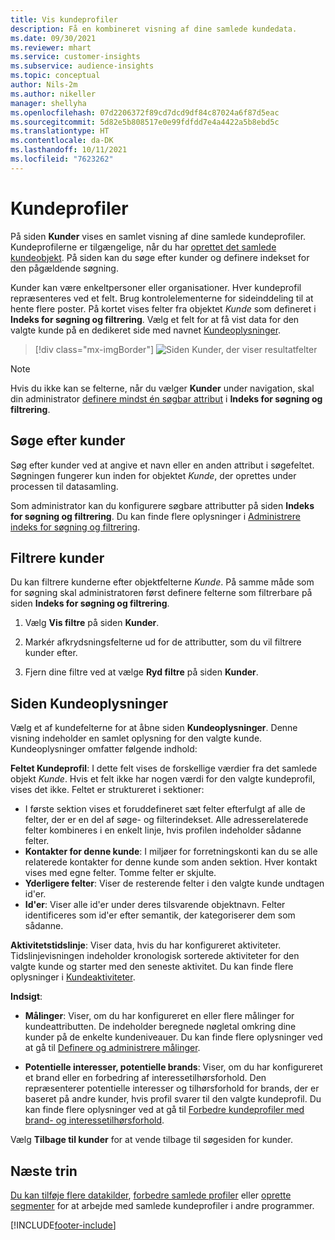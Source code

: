 ```yaml
---
title: Vis kundeprofiler
description: Få en kombineret visning af dine samlede kundedata.
ms.date: 09/30/2021
ms.reviewer: mhart
ms.service: customer-insights
ms.subservice: audience-insights
ms.topic: conceptual
author: Nils-2m
ms.author: nikeller
manager: shellyha
ms.openlocfilehash: 07d2206372f89cd7dcd9df84c87024a6f87d5eac
ms.sourcegitcommit: 5d82e5b808517e0e99fdfdd7e4a4422a5b8ebd5c
ms.translationtype: HT
ms.contentlocale: da-DK
ms.lasthandoff: 10/11/2021
ms.locfileid: "7623262"
---
```

# <a name="customer-profiles"></a>Kundeprofiler

På siden **Kunder** vises en samlet visning af dine samlede kundeprofiler. Kundeprofilerne er tilgængelige, når du har [oprettet det samlede kundeobjekt](data-unification.md). På siden kan du søge efter kunder og definere indekset for den pågældende søgning.

Kunder kan være enkeltpersoner eller organisationer. Hver kundeprofil repræsenteres ved et felt. Brug kontrolelementerne for sideinddeling til at hente flere poster. På kortet vises felter fra objektet *Kunde* som defineret i **Indeks for søgning og filtrering**. Vælg et felt for at få vist data for den valgte kunde på en dedikeret side med navnet [Kundeoplysninger](customer-profiles.md#customer-details-page).

> [!div class="mx-imgBorder"] 
> ![Siden Kunder, der viser resultatfelter](media/customers-page-result-tiles-B2C.png "Siden Kunder, der viser resultatfelter")

> [!NOTE]
> Hvis du ikke kan se felterne, når du vælger **Kunder** under navigation, skal din administrator [definere mindst én søgbar attribut](search-filter-index.md) i **Indeks for søgning og filtrering**.

## <a name="search-for-customers"></a>Søge efter kunder

Søg efter kunder ved at angive et navn eller en anden attribut i søgefeltet. Søgningen fungerer kun inden for objektet _Kunde_, der oprettes under processen til datasamling.

Som administrator kan du konfigurere søgbare attributter på siden **Indeks for søgning og filtrering**. Du kan finde flere oplysninger i [Administrere indeks for søgning og filtrering](search-filter-index.md).

## <a name="filter-customers"></a>Filtrere kunder

Du kan filtrere kunderne efter objektfelterne _Kunde_. På samme måde som for søgning skal administratoren først definere felterne som filtrerbare på siden **Indeks for søgning og filtrering**.

1. Vælg **Vis filtre** på siden **Kunder**.

1. Markér afkrydsningsfelterne ud for de attributter, som du vil filtrere kunder efter.

1. Fjern dine filtre ved at vælge **Ryd filtre** på siden **Kunder**.

## <a name="customer-details-page"></a>Siden Kundeoplysninger

Vælg et af kundefelterne for at åbne siden **Kundeoplysninger**. Denne visning indeholder en samlet oplysning for den valgte kunde. Kundeoplysninger omfatter følgende indhold:

**Feltet Kundeprofil**: I dette felt vises de forskellige værdier fra det samlede objekt _Kunde_. Hvis et felt ikke har nogen værdi for den valgte kundeprofil, vises det ikke. Feltet er struktureret i sektioner:  
  - I første sektion vises et foruddefineret sæt felter efterfulgt af alle de felter, der er en del af søge- og filterindekset. Alle adresserelaterede felter kombineres i en enkelt linje, hvis profilen indeholder sådanne felter. 
  - **Kontakter for denne kunde**: I miljøer for forretningskonti kan du se alle relaterede kontakter for denne kunde som anden sektion. Hver kontakt vises med egne felter. Tomme felter er skjulte.
  - **Yderligere felter**: Viser de resterende felter i den valgte kunde undtagen id'er. 
  - **Id'er**: Viser alle id'er under deres tilsvarende objektnavn. Felter identificeres som id'er efter semantik, der kategoriserer dem som sådanne.

**Aktivitetstidslinje**: Viser data, hvis du har konfigureret aktiviteter. Tidslinjevisningen indeholder kronologisk sorterede aktiviteter for den valgte kunde og starter med den seneste aktivitet. Du kan finde flere oplysninger i [Kundeaktiviteter](activities.md).

**Indsigt**:  
  - **Målinger**: Viser, om du har konfigureret en eller flere målinger for kundeattributten. De indeholder beregnede nøgletal omkring dine kunder på de enkelte kundeniveauer. Du kan finde flere oplysninger ved at gå til [Definere og administrere målinger](measures.md).

  - **Potentielle interesser, potentielle brands**: Viser, om du har konfigureret et brand eller en forbedring af interessetilhørsforhold. Den repræsenterer potentielle interesser og tilhørsforhold for brands, der er baseret på andre kunder, hvis profil svarer til den valgte kundeprofil. Du kan finde flere oplysninger ved at gå til [Forbedre kundeprofiler med brand- og interessetilhørsforhold](enrichment-microsoft.md).

Vælg **Tilbage til kunder** for at vende tilbage til søgesiden for kunder.

## <a name="next-steps"></a>Næste trin

[Du kan tilføje flere datakilder](data-sources.md), [forbedre samlede profiler](enrichment-hub.md) eller [oprette segmenter](segments.md) for at arbejde med samlede kundeprofiler i andre programmer.


[!INCLUDE[footer-include](../includes/footer-banner.md)]
